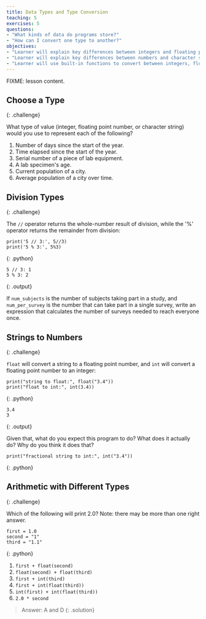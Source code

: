 ```yaml
---
title: Data Types and Type Conversion
teaching: 5
exercises: 5
questions:
- "What kinds of data do programs store?"
- "How can I convert one type to another?"
objectives:
- "Learner will explain key differences between integers and floating point numbers."
- "Learner will explain key differences between numbers and character strings."
- "Learner will use built-in functions to convert between integers, floating point numbers, and strings."
---
```

FIXME: lesson content.

## Choose a Type
{: .challenge}

What type of value (integer, floating point number, or character string)
would you use to represent each of the following?

1. Number of days since the start of the year.
2. Time elapsed since the start of the year.
3. Serial number of a piece of lab equipment.
4. A lab specimen's age.
5. Current population of a city.
6. Average population of a city over time.

## Division Types
{: .challenge}

The `//` operator returns the whole-number result of division,
while the '%' operator returns the remainder from division:

~~~
print('5 // 3:', 5//3)
print('5 % 3:', 5%3)
~~~
{: .python}

~~~
5 // 3: 1
5 % 3: 2
~~~
{: .output}

If `num_subjects` is the number of subjects taking part in a study,
and `num_per_survey` is the number that can take part in a single survey,
write an expression that calculates the number of surveys needed
to reach everyone once.

## Strings to Numbers
{: .challenge}

`float` will convert a string to a floating point number,
and `int` will convert a floating point number to an integer:

~~~
print("string to float:", float("3.4"))
print("float to int:", int(3.4))
~~~
{: .python}

~~~
3.4
3
~~~
{: .output}

Given that,
what do you expect this program to do?
What does it actually do?
Why do you think it does that?

~~~
print("fractional string to int:", int("3.4"))
~~~
{: .python}

## Arithmetic with Different Types
{: .challenge}

Which of the following will print 2.0?
Note: there may be more than one right answer.

~~~
first = 1.0
second = "1"
third = "1.1"
~~~
{: .python}

1. `first + float(second)`
2. `float(second) + float(third)`
3. `first + int(third)`
4. `first + int(float(third))`
5. `int(first) + int(float(third))`
6. `2.0 * second`

> Answer: A and D
{: .solution}
